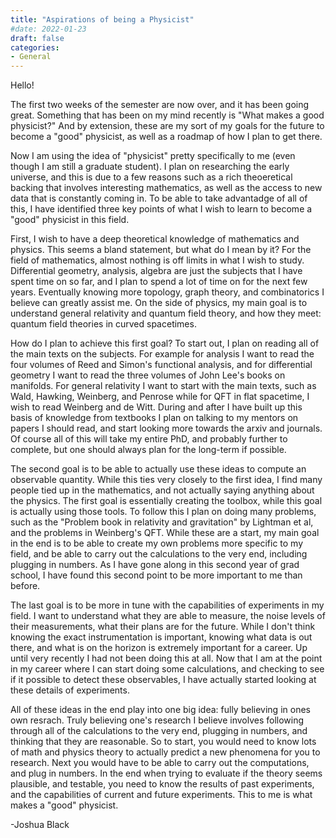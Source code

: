 ```yaml
---
title: "Aspirations of being a Physicist"
#date: 2022-01-23
draft: false
categories:
- General
---
```


Hello! 

The first two weeks of the semester are now over, and it has been going great. Something that has been on my mind recently is "What makes a good physicist?" And by extension, these are my sort of my goals for the future to become a "good" physicist, as well as a roadmap of how I plan to get there.

Now I am using the idea of "physicist" pretty specifically to me (even though I am still a graduate student). I plan on researching the early universe, and this is due to a few reasons such as a rich theoeretical backing that involves interesting mathematics, as well as the access to new data that is constantly coming in. To be able to take advantadge of all of this, I have identified three key points of what I wish to learn to become a "good" physicist in this field.

First, I wish to have a deep theoretical knowledge of mathematics and physics. This seems a bland statement, but what do I mean by it? For the field of mathematics, almost nothing is off limits in what I wish to study. Differential geometry, analysis, algebra are just the subjects that I have spent time on so far, and I plan to spend a lot of time on for the next few years. Eventually knowing more topology, graph theory, and combinatorics I believe can greatly assist me. On the side of physics, my main goal is to understand general relativity and quantum field theory, and how they meet: quantum field theories in curved spacetimes. 

How do I plan to achieve this first goal? To start out, I plan on reading all of the main texts on the subjects. For example for analysis I want to read the four volumes of Reed and Simon's functional analysis, and for differential geometry I want to read the three volumes of John Lee's books on manifolds. For general relativity I want to start with the main texts, such as Wald, Hawking, Weinberg, and Penrose while for QFT in flat spacetime, I wish to read Weinberg and de Witt. During and after I have built up this basis of knowledge from textbooks I plan on talking to my mentors on papers I should read, and start looking more towards the arxiv and journals. Of course all of this will take my entire PhD, and probably further to complete, but one should always plan for the long-term if possible.

The second goal is to be able to actually use these ideas to compute an observable quantity. While this ties very closely to the first idea, I find many people tied up in the mathematics, and not actually saying anything about the physics. The first goal is essentially creating the toolbox, while this goal is actually using those tools. To follow this I plan on doing many problems, such as the "Problem book in relativity and gravitation" by Lightman et al, and the problems in Weinberg's QFT. While these are a start, my main goal in the end is to be able to create my own problems more specific to my field, and be able to carry out the calculations to the very end, including plugging in numbers. As I have gone along in this second year of grad school, I have found this second point to be more important to me than before. 

The last goal is to be more in tune with the capabilities of experiments in my field. I want to understand what they are able to measure, the noise levels of their measurements, what their plans are for the future. While I don't think knowing the exact instrumentation is important, knowing what data is out there, and what is on the horizon is extremely important for a career. Up until very recently I had not been doing this at all. Now that I am at the point in my career where I can start doing some calculations, and checking to see if it possible to detect these observables, I have actually started looking at these details of experiments. 

All of these ideas in the end play into one big idea: fully believing in ones own resrach. Truly believing one's research I believe involves following through all of the calculations to the very end, plugging in numbers, and thinking that they are reasonable. So to start, you would need to know lots of math and physics theory to actually predict a new phenomena for you to research. Next you would have to be able to carry out the computations, and plug in numbers. In the end when trying to evaluate if the theory seems plausible, and testable, you need to know the results of past experiments, and the capabilities of current and future experiments. This to me is what makes a "good" physicist.

-Joshua Black